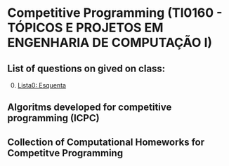# Competitive Programming (TI0160 - TÓPICOS E PROJETOS EM ENGENHARIA DE COMPUTAÇÃO I)

## List of questions on gived on class:

0. [Lista0: Esquenta](https://github.com/BPalhano/competitiveProgramming/tree/main/lista0)

## Algoritms developed for competitive programming (ICPC)

## Collection of Computational Homeworks for Competitve Programming
